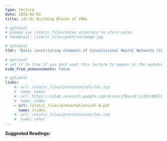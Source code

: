 ```yaml
---
type: lecture
date: 2023-02-01
title: (dl-8) Building Blocks of CNNs

# optional
# please use /static_files/notes directory to store notes
# thumbnail: /static_files/path/to/image.jpg

# optional
tldr: "Basic constituting elements of Convolutional Neural Networks (CNN)"
  
# optional
# set it to true if you dont want this lecture to appear in the updates section
hide_from_announcments: false

# optional
links: 
    #- url: /static_files/presentations/lec.zip
    #  name: notes
    #- url: https://colab.research.google.com/drive/1TNavc9-jzJXc1N05l06KYfgaSmu7zqxN?usp=sharing
    #  name: codes
    - url: /static_files/presentations/dl-8.pdf
      name: slides
    #- url: /static_files/presentations/lec.zip
    #  name: other
---
```


**Suggested Readings:**



